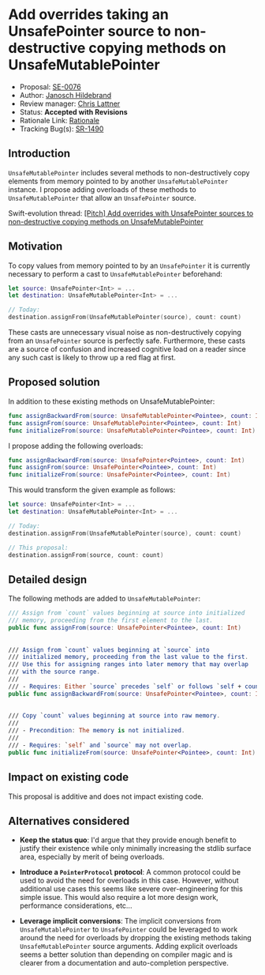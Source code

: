 # Add overrides taking an UnsafePointer source to non-destructive copying methods on UnsafeMutablePointer

* Proposal: [SE-0076](0076-copying-to-unsafe-mutable-pointer-with-unsafe-pointer-source.md)
* Author: [Janosch Hildebrand](https://github.com/Jnosh)
* Review manager: [Chris Lattner](http://github.com/lattner)
* Status: **Accepted with Revisions**
* Rationale Link: [Rationale](http://thread.gmane.org/gmane.comp.lang.swift.evolution/16898)
* Tracking Bug(s): [SR-1490](https://bugs.swift.org/browse/SR-1490)

## Introduction

`UnsafeMutablePointer` includes several methods to non-destructively copy elements from memory pointed to by another `UnsafeMutablePointer` instance. I propose adding overloads of these methods to `UnsafeMutablePointer` that allow an `UnsafePointer` source.

Swift-evolution thread: [\[Pitch\] Add overrides with UnsafePointer sources to non-destructive copying methods on UnsafeMutablePointer](https://lists.swift.org/pipermail/swift-evolution/Week-of-Mon-20160201/008827.html)

## Motivation

To copy values from memory pointed to by an `UnsafePointer` it is currently necessary to perform a cast to `UnsafeMutablePointer` beforehand:

```swift
let source: UnsafePointer<Int> = ...
let destination: UnsafeMutablePointer<Int> = ...

// Today:
destination.assignFrom(UnsafeMutablePointer(source), count: count)
```

These casts are unnecessary visual noise as non-destructively copying from an `UnsafePointer` source is perfectly safe.
Furthermore, these casts are a source of confusion and increased cognitive load on a reader since any such cast is likely to throw up a red flag at first.

## Proposed solution

In addition to these existing methods on UnsafeMutablePointer:

```swift
func assignBackwardFrom(source: UnsafeMutablePointer<Pointee>, count: Int)
func assignFrom(source: UnsafeMutablePointer<Pointee>, count: Int)
func initializeFrom(source: UnsafeMutablePointer<Pointee>, count: Int)
```

I propose adding the following overloads:
```swift
func assignBackwardFrom(source: UnsafePointer<Pointee>, count: Int)
func assignFrom(source: UnsafePointer<Pointee>, count: Int)
func initializeFrom(source: UnsafePointer<Pointee>, count: Int)
```

This would transform the given example as follows:
```swift
let source: UnsafePointer<Int> = ...
let destination: UnsafeMutablePointer<Int> = ...

// Today:
destination.assignFrom(UnsafeMutablePointer(source), count: count)

// This proposal:
destination.assignFrom(source, count: count)
```

## Detailed design

The following methods are added to `UnsafeMutablePointer`:

```swift
/// Assign from `count` values beginning at source into initialized
/// memory, proceeding from the first element to the last.
public func assignFrom(source: UnsafePointer<Pointee>, count: Int)
  
  
/// Assign from `count` values beginning at `source` into
/// initialized memory, proceeding from the last value to the first.
/// Use this for assigning ranges into later memory that may overlap
/// with the source range.
///
/// - Requires: Either `source` precedes `self` or follows `self + count`.
public func assignBackwardFrom(source: UnsafePointer<Pointee>, count: Int)
  
  
/// Copy `count` values beginning at source into raw memory.
///
/// - Precondition: The memory is not initialized.
///
/// - Requires: `self` and `source` may not overlap.
public func initializeFrom(source: UnsafePointer<Pointee>, count: Int)
```

## Impact on existing code

This proposal is additive and does not impact existing code.

## Alternatives considered

* **Keep the status quo**: I'd argue that they provide enough benefit to justify their existence while only minimally increasing the stdlib surface area, especially by merit of being overloads.

* **Introduce a `PointerProtocol` protocol**: A common protocol could be used to avoid the need for overloads in this case. However, without additional use cases this seems like severe over-engineering for this simple issue. This would also require a lot more design work, performance considerations, etc...

* **Leverage implicit conversions**: The implicit conversions from `UnsafeMutablePointer` to `UnsafePointer` could be leveraged to work around the need for overloads by dropping the existing methods taking `UnsafeMutablePointer` source arguments. Adding explicit overloads seems a better solution than depending on compiler magic and is clearer from a documentation and auto-completion perspective.
